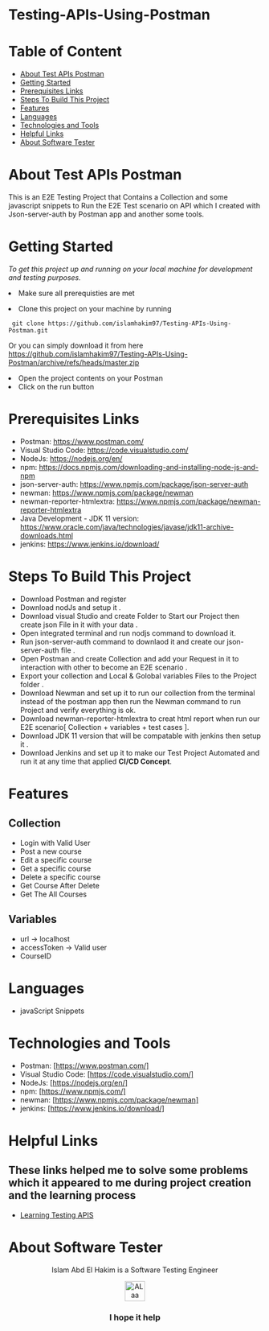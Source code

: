 # Testing-APIs-Using-Postman
# Table of Content
- [About Test APIs Postman](#about-test-apis-postman)
- [Getting Started](#getting-started)
- [Prerequisites Links](#prerequisites-links)
- [Steps To Build This Project](#steps-to-build-this-project)
- [Features](#features)
- [Languages](#languages)
- [Technologies and Tools](#technologies-and-tools)
- [Helpful Links](#helpful-links)
- [About Software Tester](#about-software-tester)

 # About Test APIs Postman
This is an E2E Testing Project that Contains a Collection and some javascript snippets to Run the E2E Test scenario on API which I created with Json-server-auth by Postman app and another some tools.
 
 # Getting Started

  *To get this project up and running on your local machine for development and testing purposes.* <li> Make sure all prerequisties are met  
<li> Clone this project on your machine by running  

     git clone https://github.com/islamhakim97/Testing-APIs-Using-Postman.git

Or you can simply download it from here https://github.com/islamhakim97/Testing-APIs-Using-Postman/archive/refs/heads/master.zip
<li> Open the project contents on your Postman 
<li> Click on the run button
  
  # Prerequisites Links
  - Postman: https://www.postman.com/
  - Visual Studio Code: https://code.visualstudio.com/
  - NodeJs: https://nodejs.org/en/
  - npm: https://docs.npmjs.com/downloading-and-installing-node-js-and-npm
  - json-server-auth: https://www.npmjs.com/package/json-server-auth
  - newman: https://www.npmjs.com/package/newman
  - newman-reporter-htmlextra: https://www.npmjs.com/package/newman-reporter-htmlextra
  - Java Development - JDK 11 version: https://www.oracle.com/java/technologies/javase/jdk11-archive-downloads.html
  - jenkins: https://www.jenkins.io/download/
  
 # Steps To Build This Project 
  - Download Postman and register
  - Download nodJs and setup it .
  - Download visual Studio and create Folder to Start our Project then create json File in it with your data .
  - Open integrated terminal and run nodjs command to download it.
  - Run json-server-auth command to downlaod it and create our json-server-auth file .
  - Open Postman and create Collection and add your Request in it to interaction with other to become an E2E scenario .
  - Export your collection and Local & Golobal variables Files to the Project folder .
  - Download Newman and set up it to run our collection from the terminal instead of the postman app then run the Newman command to run Project and verify everything is ok.
  - Download newman-reporter-htmlextra to creat html report when run our E2E scenario[ Collection + variables + test cases ].
  - Download JDK 11 version that will be compatable with jenkins then setup it .
  - Download Jenkins and set up it to make our Test Project Automated and run it at any time that applied **CI/CD Concept**.
  
#  Features
  
  ## Collection
  - Login with Valid User
  - Post a new course
  - Edit a specific course
  - Get a specific course
  - Delete a specific course
  - Get Course After Delete
  - Get The All Courses
  
 ## Variables
  - url -> localhost
  - accessToken -> Valid user
  - CourseID
# Languages
  - javaScript Snippets 
# Technologies and Tools
  - Postman: [https://www.postman.com/]
  - Visual Studio Code: [https://code.visualstudio.com/]
  - NodeJs: [https://nodejs.org/en/]
  - npm: [https://www.npmjs.com/]
  - newman: [https://www.npmjs.com/package/newman]
  - jenkins: [https://www.jenkins.io/download/]
  
  
# Helpful Links
  ## These links helped me to solve some problems which it appeared to me during project creation and the learning process
   - <a href="https://www.youtube.com/watch?v=pPLFGdZoLdo&list=PLJ2FoWouEU2yPMIBTGsMRvxjEevIlMi3F">Learning Testing APIS </a>
  
  
# About Software Tester
  <div align="center">
  Islam Abd El Hakim is a Software Testing Engineer
  </div>
 <p> </p>
 <p> </p>
  <div align="center">
  <!-- ALaa Mahmoud Fawzy LinkedIn -->
  <a href="https://www.linkedin.com/in/islamhakim">
    <img src="https://user-images.githubusercontent.com/33738409/154184172-7a13b01e-6eb1-4134-ae91-c82588a7b27b.png" width="40px" height="40px"  
      alt="ALaa Mahmoud Fawzy Linkedin Profile" />
  </a>
</div>
<p> </p>
<h3 align="center"> I hope it help </h3>
